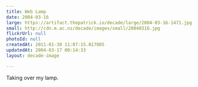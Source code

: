 ```yaml
---
title: Web Lamp
date: 2004-03-16
large: https://artifact.thepatrick.io/decade/large/2004-03-16-1471.jpg
small: http://cdn.m.ac.nz/decade/images/small/20040316.jpg
flickrUrl: null
photoId: null
createdAt: 2011-01-30 11:07:15.017005
updatedAt: 2004-03-17 00:14:33
layout: decade-image

---
```

Taking over my lamp.
